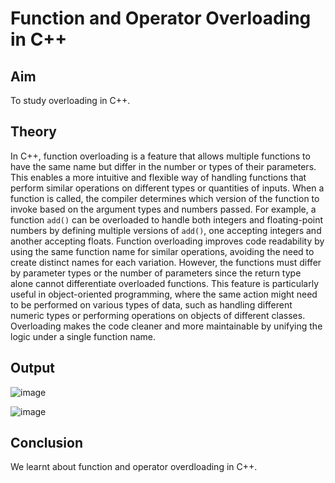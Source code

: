 # Function and Operator Overloading in C++
## Aim
To study overloading in C++.

## Theory
In C++, function overloading is a feature that allows multiple functions to have the same name but differ in the number or types of their parameters. This enables a more intuitive and flexible way of handling functions that perform similar operations on different types or quantities of inputs. When a function is called, the compiler determines which version of the function to invoke based on the argument types and numbers passed. For example, a function `add()` can be overloaded to handle both integers and floating-point numbers by defining multiple versions of `add()`, one accepting integers and another accepting floats. Function overloading improves code readability by using the same function name for similar operations, avoiding the need to create distinct names for each variation. However, the functions must differ by parameter types or the number of parameters since the return type alone cannot differentiate overloaded functions. This feature is particularly useful in object-oriented programming, where the same action might need to be performed on various types of data, such as handling different numeric types or performing operations on objects of different classes. Overloading makes the code cleaner and more maintainable by unifying the logic under a single function name.
## Output

![image](https://github.com/user-attachments/assets/8d40483f-016f-4986-af93-b73fe434fc81)

![image](https://github.com/user-attachments/assets/d02fdc58-0d39-42ff-9add-8e1527ca5d55)

## Conclusion
We learnt about function and operator overdloading in C++.
